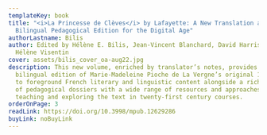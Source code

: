 ```yaml
---
templateKey: book
title: "<i>La Princesse de Clèves</i> by Lafayette: A New Translation and
  Bilingual Pedagogical Edition for the Digital Age"
authorLastname: Bilis
author: Edited by Hélène E. Bilis, Jean-Vincent Blanchard, David Harrison, and
  Hélène Visentin
cover: assets/bilis_cover_oa-aug22.jpg
description: This new volume, enriched by translator’s notes, provides a
  bilingual edition of Marie-Madeleine Pioche de La Vergne’s original 1678 work
  to foreground French literary and linguistic content alongside a rich variety
  of pedagogical dossiers with a wide range of resources and approaches for
  teaching and exploring the text in twenty-first century courses.
orderOnPage: 3
readLink: https://doi.org/10.3998/mpub.12629286
buyLink: noBuyLink
---
```

